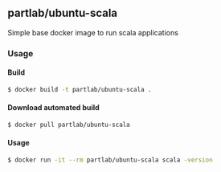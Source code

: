 ## partlab/ubuntu-scala

Simple base docker image to run scala applications

### Usage

#### Build

```bash
$ docker build -t partlab/ubuntu-scala .
```

#### Download automated build

```bash
$ docker pull partlab/ubuntu-scala
```

#### Usage

```bash
$ docker run -it --rm partlab/ubuntu-scala scala -version
```


